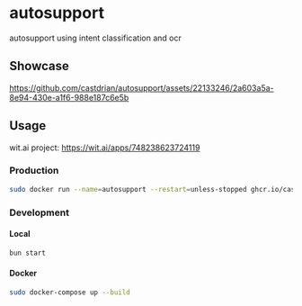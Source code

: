 # autosupport

autosupport using intent classification and ocr

## Showcase

<https://github.com/castdrian/autosupport/assets/22133246/2a603a5a-8e94-430e-a1f6-988e187c6e5b>

## Usage

wit.ai project: <https://wit.ai/apps/748238623724119>

### Production

```bash
sudo docker run --name=autosupport --restart=unless-stopped ghcr.io/castdrian/autosupport:main --env-file .env
```

### Development

#### Local

```bash
bun start
```

#### Docker

```bash
sudo docker-compose up --build
```
